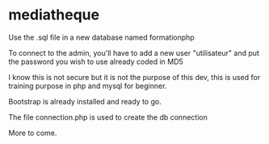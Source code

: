 # mediatheque

Use the .sql file in a new database named formationphp

To connect to the admin, you'll have to add a new user "utilisateur" and put the password you wish to use
already coded in MD5

I know this is not secure but it is not the purpose of this dev, this is used for training purpose in php and mysql for beginner.

Bootstrap is already installed and ready to go.

The file connection.php is used to create the db connection

More to come.
